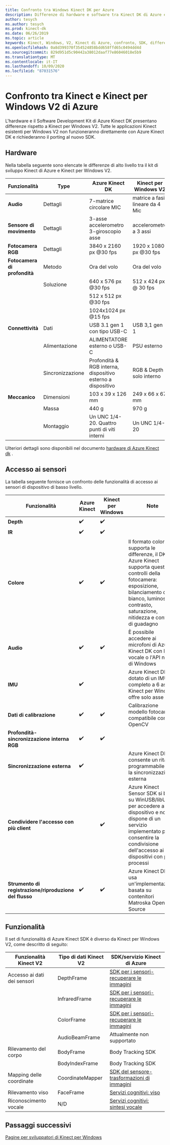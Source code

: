 ```yaml
---
title: Confronto tra Windows Kinect DK per Azure
description: Differenze di hardware e software tra Kinect DK di Azure e Kinect per Windows V2
author: tesych
ms.author: tesych
ms.prod: kinect-dk
ms.date: 06/26/2019
ms.topic: article
keywords: Kinect, Windows, V2, Kinect di Azure, confronto, SDK, differenze, hardware, software
ms.openlocfilehash: 0a8d399370f354524858bdd658ffd65c0494dd4d
ms.sourcegitcommit: 829d951d5c90442a38012daaf77e86046018e5b9
ms.translationtype: MT
ms.contentlocale: it-IT
ms.lasthandoff: 10/09/2020
ms.locfileid: "87031576"
---
```

# <a name="azure-kinect-and-kinect-windows-v2-comparison"></a>Confronto tra Kinect e Kinect per Windows V2 di Azure

L'hardware e il Software Development Kit di Azure Kinect DK presentano differenze rispetto a Kinect per Windows V2. Tutte le applicazioni Kinect esistenti per Windows V2 non funzioneranno direttamente con Azure Kinect DK e richiederanno il porting al nuovo SDK.  

## <a name="hardware"></a>Hardware

Nella tabella seguente sono elencate le differenze di alto livello tra il kit di sviluppo Kinect di Azure e Kinect per Windows V2.

| Funzionalità | Type | Azure Kinect DK | Kinect per Windows V2 |
| ------- | ---- | --------------- | --------------------- |
| **Audio** | Dettagli  | 7-matrice circolare MIC | matrice a fasi lineare da 4 Mic |
| **Sensore di movimento** | Dettagli | 3-asse accelerometro 3-giroscopio asse | accelerometro a 3 assi |
| **Fotocamera RGB**    | Dettagli | 3840 x 2160 px @30 fps | 1920 x 1080 px @30 fps |
| **Fotocamera di profondità**  | Metodo   | Ora del volo | Ora del volo |
|                   | Soluzione | 640 x 576 px @30 fps | 512 x 424 px @ 30 fps |
|                   |            | 512 x 512 px @30 fps |                       |
|                   |            | 1024x1024 px @15 fps |                       |
| **Connettività** | Dati | USB 3.1 gen 1 con tipo USB-C  | USB 3,1 gen 1|
|  | Alimentazione | ALIMENTATORE esterno o USB-C | PSU esterno |
|  | Sincronizzazione | Profondità & RGB interna, dispositivo esterno a dispositivo| RGB & Depth solo interno |
| **Meccanico** | Dimensioni | 103 x 39 x 126 mm | 249 x 66 x 67 mm |
|  | Massa | 440 g | 970 g |
| | Montaggio | Un UNC 1/4-20. Quattro punti di viti interni | Un UNC 1/4-20 |

Ulteriori dettagli sono disponibili nel documento [hardware di Azure Kinect dk](hardware-specification.md) .

## <a name="sensor-access"></a>Accesso ai sensori

La tabella seguente fornisce un confronto delle funzionalità di accesso ai sensori di dispositivo di basso livello.

| **Funzionalità**| **Azure Kinect** | **Kinect per Windows** | **Note** |
|---------|---------|------------|---------|
| **Depth** | ✔️ | ✔️ |    |   |
| **IR** | ✔️ | ✔️ |  |
| **Colore** | ✔️ | ✔️ | Il formato colori supporta le differenze, il DK di Azure Kinect supporta questi controlli della fotocamera: esposizione, bilanciamento del bianco, luminosità, contrasto, saturazione, nitidezza e controllo di guadagno |
| **Audio** | ✔️ | ✔️ | È possibile accedere ai microfoni di Azure Kinect DK con l'SDK vocale o l'API nativa di Windows |
| **IMU** | ✔️ |  | Azure Kinect DK è dotato di un IMU completo a 6 assi e Kinect per Windows offre solo asse 1 |
| **Dati di calibrazione** | ✔️ | ✔️ | Calibrazione modello fotocamera compatibile con OpenCV |
| **Profondità-sincronizzazione interna RGB** | ✔️ | ✔️ |  |
| **Sincronizzazione esterna**| ✔️|  | Azure Kinect DK consente un ritardo programmabile per la sincronizzazione esterna |
| **Condividere l'accesso con più client** | | ✔️ | Azure Kinect Sensor SDK si basa su WinUSB/libUSB per accedere al dispositivo e non dispone di un servizio implementato per consentire la condivisione dell'accesso ai dispositivi con più processi |
| **Strumento di registrazione/riproduzione del flusso** | ✔️ | ✔️ | Azure Kinect DK usa un'implementazione basata su contenitori Matroska Open Source |

## <a name="features"></a>Funzionalità

Il set di funzionalità di Azure Kinect SDK è diverso da Kinect per Windows V2, come descritto di seguito:

| **Funzionalità Kinect V2** | **Tipo di dati Kinect V2** | **SDK/servizio Kinect di Azure** |
|--------|--------|------|
| Accesso ai dati dei sensori |DepthFrame| [SDK per i sensori-recuperare le immagini](retrieve-images.md) 
| |InfraredFrame | [SDK per i sensori-recuperare le immagini](retrieve-images.md) 
| | ColorFrame | [SDK per i sensori-recuperare le immagini](retrieve-images.md) | 
| | AudioBeamFrame |Attualmente non supportato 
| Rilevamento del corpo | BodyFrame | Body Tracking SDK |
| | BodyIndexFrame | Body Tracking SDK  |
| Mapping delle coordinate|CoordinateMapper| [SDK del sensore-trasformazioni di immagini](use-image-transformation.md) |
|Rilevamento viso | FaceFrame | [Servizi cognitivi: viso](https://azure.microsoft.com/services/cognitive-services/face/)       |
|    Riconoscimento vocale    |    N/D                      |    [Servizi cognitivi: sintesi vocale](https://azure.microsoft.com/services/cognitive-services/directory/speech/)     |

## <a name="next-steps"></a>Passaggi successivi

[Pagine per sviluppatori di Kinect per Windows](https://developer.microsoft.com/windows/kinect)
